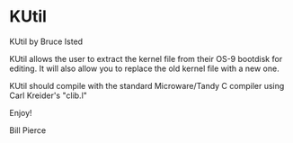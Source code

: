 # KUtil

KUtil by Bruce Isted

KUtil allows the user to extract the kernel file from their OS-9 bootdisk for editing. It will also allow you to replace the old kernel file with a new one.

KUtil should compile with the standard Microware/Tandy C compiler using Carl Kreider's "clib.l"

Enjoy!

Bill Pierce
